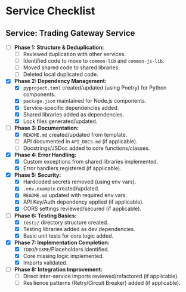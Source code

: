 # Service Checklist

## Service: Trading Gateway Service

- [ ] **Phase 1: Structure & Deduplication:**
  - [ ] Reviewed duplication with other services.
  - [ ] Identified code to move to `common-lib` and `common-js-lib`.
  - [ ] Moved shared code to shared libraries.
  - [ ] Deleted local duplicated code.
- [X] **Phase 2: Dependency Management:**
  - [X] `pyproject.toml` created/updated (using Poetry) for Python components.
  - [X] `package.json` maintained for Node.js components.
  - [X] Service-specific dependencies added.
  - [X] Shared libraries added as dependencies.
  - [X] Lock files generated/updated.
- [ ] **Phase 3: Documentation:**
  - [X] `README.md` created/updated from template.
  - [ ] API documented in `API_DOCS.md` (if applicable).
  - [ ] Docstrings/JSDoc added to core functions/classes.
- [X] **Phase 4: Error Handling:**
  - [X] Custom exceptions from shared libraries implemented.
  - [X] Error handlers registered (if applicable).
- [X] **Phase 5: Security:**
  - [X] Hardcoded secrets removed (using env vars).
  - [X] `.env.example` created/updated.
  - [X] `README.md` updated with required env vars.
  - [X] API Key/Auth dependency applied (if applicable).
  - [X] CORS settings reviewed/secured (if applicable).
- [ ] **Phase 6: Testing Basics:**
  - [X] `tests/` directory structure created.
  - [X] Testing libraries added as dev dependencies.
  - [X] Basic unit tests for core logic added.
- [X] **Phase 7: Implementation Completion:**
  - [X] `TODO`/`FIXME`/Placeholders identified.
  - [X] Core missing logic implemented.
  - [X] Imports validated.
- [ ] **Phase 8: Integration Improvement:**
  - [ ] Direct inter-service imports reviewed/refactored (if applicable).
  - [ ] Resilience patterns (Retry/Circuit Breaker) added (if applicable).
